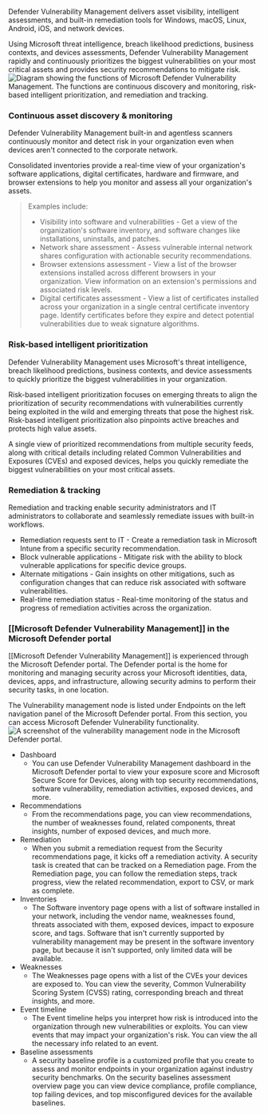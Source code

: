 Defender Vulnerability Management delivers asset visibility, intelligent assessments, and built-in remediation tools for Windows, macOS, Linux, Android, iOS, and network devices.

Using Microsoft threat intelligence, breach likelihood predictions, business contexts, and devices assessments, Defender Vulnerability Management rapidly and continuously prioritizes the biggest vulnerabilities on your most critical assets and provides security recommendations to mitigate risk.![Diagram showing the functions of Microsoft Defender Vulnerability Management. The functions are continuous discovery and monitoring, risk-based intelligent prioritization, and remediation and tracking.](https://learn.microsoft.com/en-us/training/wwl-sci/describe-threat-protection-with-microsoft-365-defender/media/defender-vulnerability-management-asset-inline.png)
### Continuous asset discovery & monitoring
Defender Vulnerability Management built-in and agentless scanners continuously monitor and detect risk in your organization even when devices aren't connected to the corporate network.

Consolidated inventories provide a real-time view of your organization's software applications, digital certificates, hardware and firmware, and browser extensions to help you monitor and assess all your organization's assets. 
>Examples include:
>	- Visibility into software and vulnerabilities - Get a view of the organization's software inventory, and software changes like installations, uninstalls, and patches.
>	- Network share assessment - Assess vulnerable internal network shares configuration with actionable security recommendations.
>	- Browser extensions assessment - View a list of the browser extensions installed across different browsers in your organization. View information on an extension's permissions and associated risk levels.
>	- Digital certificates assessment - View a list of certificates installed across your organization in a single central certificate inventory page. Identify certificates before they expire and detect potential vulnerabilities due to weak signature algorithms.
### Risk-based intelligent prioritization
Defender Vulnerability Management uses Microsoft's threat intelligence, breach likelihood predictions, business contexts, and device assessments to quickly prioritize the biggest vulnerabilities in your organization.

Risk-based intelligent prioritization focuses on emerging threats to align the prioritization of security recommendations with vulnerabilities currently being exploited in the wild and emerging threats that pose the highest risk. Risk-based intelligent prioritization also pinpoints active breaches and protects high value assets.

A single view of prioritized recommendations from multiple security feeds, along with critical details including related Common Vulnerabilities and Exposures (CVEs) and exposed devices, helps you quickly remediate the biggest vulnerabilities on your most critical assets.
### Remediation & tracking
Remediation and tracking enable security administrators and IT administrators to collaborate and seamlessly remediate issues with built-in workflows.
- Remediation requests sent to IT - Create a remediation task in Microsoft Intune from a specific security recommendation.
- Block vulnerable applications - Mitigate risk with the ability to block vulnerable applications for specific device groups.
- Alternate mitigations - Gain insights on other mitigations, such as configuration changes that can reduce risk associated with software vulnerabilities.
- Real-time remediation status - Real-time monitoring of the status and progress of remediation activities across the organization.
### [[Microsoft Defender Vulnerability Management]] in the Microsoft Defender portal
[[Microsoft Defender Vulnerability Management]] is experienced through the Microsoft Defender portal. The Defender portal is the home for monitoring and managing security across your Microsoft identities, data, devices, apps, and infrastructure, allowing security admins to perform their security tasks, in one location.

The Vulnerability management node is listed under Endpoints on the left navigation panel of the Microsoft Defender portal. From this section, you can access Microsoft Defender Vulnerability functionality.![A screenshot of the vulnerability management node in the Microsoft Defender portal.](https://learn.microsoft.com/en-us/training/wwl-sci/describe-threat-protection-with-microsoft-365-defender/media/vulnerability-management-node.png)
- Dashboard
	- You can use Defender Vulnerability Management dashboard in the Microsoft Defender portal to view your exposure score and Microsoft Secure Score for Devices, along with top security recommendations, software vulnerability, remediation activities, exposed devices, and more.
- Recommendations
	- From the recommendations page, you can view recommendations, the number of weaknesses found, related components, threat insights, number of exposed devices, and much more.
- Remediation
	- When you submit a remediation request from the Security recommendations page, it kicks off a remediation activity. A security task is created that can be tracked on a Remediation page. From the Remediation page, you can follow the remediation steps, track progress, view the related recommendation, export to CSV, or mark as complete.
- Inventories
	- The Software inventory page opens with a list of software installed in your network, including the vendor name, weaknesses found, threats associated with them, exposed devices, impact to exposure score, and tags. Software that isn't currently supported by vulnerability management may be present in the software inventory page, but because it isn't supported, only limited data will be available.
- Weaknesses
	- The Weaknesses page opens with a list of the CVEs your devices are exposed to. You can view the severity, Common Vulnerability Scoring System (CVSS) rating, corresponding breach and threat insights, and more.
- Event timeline
	- The Event timeline helps you interpret how risk is introduced into the organization through new vulnerabilities or exploits. You can view events that may impact your organization's risk. You can view the all the necessary info related to an event.
- Baseline assessments
	- A security baseline profile is a customized profile that you create to assess and monitor endpoints in your organization against industry security benchmarks. On the security baselines assessment overview page you can view device compliance, profile compliance, top failing devices, and top misconfigured devices for the available baselines.
